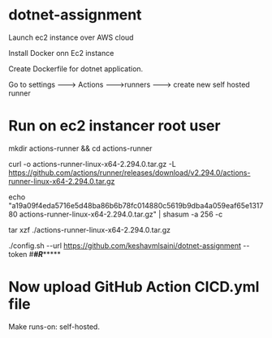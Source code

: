 # dotnet-assignment

Launch ec2 instance over AWS cloud

Install Docker onn Ec2 instance

Create Dockerfile for dotnet application.

Go to settings ---> Actions --->runners ---> create new self hosted runner

# Run on ec2 instancer root user
mkdir actions-runner && cd actions-runner

curl -o actions-runner-linux-x64-2.294.0.tar.gz -L https://github.com/actions/runner/releases/download/v2.294.0/actions-runner-linux-x64-2.294.0.tar.gz

echo "a19a09f4eda5716e5d48ba86b6b78fc014880c5619b9dba4a059eaf65e131780  actions-runner-linux-x64-2.294.0.tar.gz" | shasum -a 256 -c

tar xzf ./actions-runner-linux-x64-2.294.0.tar.gz

./config.sh --url https://github.com/keshavmlsaini/dotnet-assignment --token #**#*R********


# Now upload GitHub Action CICD.yml file

Make  runs-on: self-hosted.
